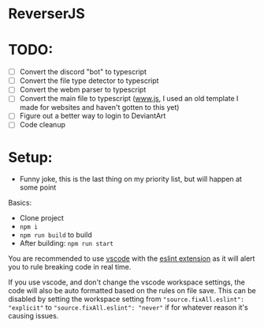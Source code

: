 # ReverserJS

# TODO:
- [ ] Convert the discord "bot" to typescript
- [ ] Convert the file type detector to typescript
- [ ] Convert the webm parser to typescript
- [ ] Convert the main file to typescript (www.js, I used an old template I made for websites and haven't gotten to this yet)
- [ ] Figure out a better way to login to DeviantArt
- [ ] Code cleanup

# Setup:
- Funny joke, this is the last thing on my priority list, but will happen at some point

Basics:
- Clone project
- `npm i`
- `npm run build` to build
- After building: `npm run start`

You are recommended to use [vscode](https://code.visualstudio.com/) with the [eslint extension](https://marketplace.visualstudio.com/items?itemName=dbaeumer.vscode-eslint) as it will alert you to rule breaking code in real time.

If you use vscode, and don't change the vscode workspace settings, the code will also be auto formatted based on the rules on file save. This can be disabled by setting the workspace setting from `"source.fixAll.eslint": "explicit"` to `"source.fixAll.eslint": "never"` if for whatever reason it's causing issues.
